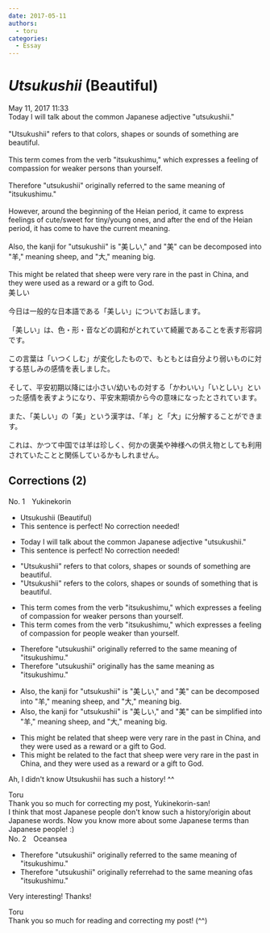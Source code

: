 ```yaml
---
date: 2017-05-11
authors:
  - toru
categories:
  - Essay
---
```


<h1 id="subject_show"><strong><em>Utsukushii</strong></em> (Beautiful)</h1>
<div class="date">May 11, 2017 11:33</div>
<div id="post"><div id="body_show_ori">
Today I will talk about the common Japanese adjective "utsukushii."<br/><br/>"Utsukushii" refers to that colors, shapes or sounds of something are beautiful.<br/><br/>This term comes from the verb "itsukushimu," which expresses a feeling of compassion for weaker persons than yourself.<br/><br/>Therefore "utsukushii" originally referred to the same meaning of "itsukushimu." <br/><br/>However, around the beginning of the Heian period, it came to express feelings of cute/sweet for tiny/young ones, and after the end of the Heian period, it has come to have the current meaning.<br/><br/>Also, the kanji for "utsukushii" is "美しい," and "美" can be decomposed into "羊," meaning sheep, and "大," meaning big.<br/><br/>This might be related that sheep were very rare in the past in China, and they were used as a reward or a gift to God.
</div></div>

<!-- more -->

<div id="post_ja"><div id="body_show_mo">
美しい<br/><br/>今日は一般的な日本語である「美しい」についてお話します。<br/><br/>「美しい」は、色・形・音などの調和がとれていて綺麗であることを表す形容詞です。<br/><br/>この言葉は「いつくしむ」が変化したもので、もともとは自分より弱いものに対する慈しみの感情を表しました。<br/><br/>そして、平安初期以降には小さい/幼いもの対する「かわいい」「いとしい」といった感情を表すようになり、平安末期頃から今の意味になったとされています。<br/><br/>また、「美しい」の「美」という漢字は、「羊」と「大」に分解することができます。<br/><br/>これは、かつて中国では羊は珍しく、何かの褒美や神様への供え物としても利用されていたことと関係しているかもしれません。
</div></div>

## Corrections (2)
<div id="block"><div class="first_name"> No. 1　<span class="just_name">Yukinekorin</span></div><div id="block2">
<ul class="correction_field">
<li class="incorrect">Utsukushii (Beautiful)</li>
<li class="corrected perfect">This sentence is perfect! No correction needed!</li>
</ul>
<ul class="correction_field">
<li class="incorrect">Today I will talk about the common Japanese adjective "utsukushii."</li>
<li class="corrected perfect">This sentence is perfect! No correction needed!</li>
</ul>
<ul class="correction_field">
<li class="incorrect">"Utsukushii" refers to that colors, shapes or sounds of something are beautiful.</li>
<li class="corrected correct">
"Utsukushii" refers to <span class="f_blue">the </span>colors, shapes or sounds of something<span class="f_blue"> that</span> <span class="f_blue">is </span>beautiful.
</li>
</ul>
<ul class="correction_field">
<li class="incorrect">This term comes from the verb "itsukushimu," which expresses a feeling of compassion for weaker persons than yourself.</li>
<li class="corrected correct">
This term comes from the verb "itsukushimu," which expresses a feeling of compassion for <span class="f_blue">people weaker</span> than yourself.
</li>
</ul>
<ul class="correction_field">
<li class="incorrect">Therefore "utsukushii" originally referred to the same meaning of "itsukushimu." </li>
<li class="corrected correct">
Therefore "utsukushii" originally <span class="f_blue">has</span> the same meaning <span class="f_blue">as </span>"itsukushimu." 
</li>
</ul>
<ul class="correction_field">
<li class="incorrect">Also, the kanji for "utsukushii" is "美しい," and "美" can be decomposed into "羊," meaning sheep, and "大," meaning big.</li>
<li class="corrected correct">
Also, the kanji for "utsukushii" is "美しい," and "美" can be <span class="f_blue">simplified </span>into "羊," meaning sheep, and "大," meaning big.
</li>
</ul>
<ul class="correction_field">
<li class="incorrect">This might be related that sheep were very rare in the past in China, and they were used as a reward or a gift to God.</li>
<li class="corrected correct">
This might be related <span class="f_blue">to the fact</span> that sheep were very rare in the past in China, and they were used as a reward or a gift to God.
</li>
</ul>
<p class="comment_small">
 Ah, I didn't know Utsukushii has such a history! ^^
</p>

</div><div class="name"><span class="just_name">Toru</span><br>
Thank you so much for correcting my post, Yukinekorin-san!<br/>I think that most Japanese people don't know such a history/origin about Japanese words. Now you know more about some Japanese terms than Japanese people! :)
</div>
</div>
<div id="block"><div class="first_name"> No. 2　<span class="just_name">Oceansea</span></div><div id="block2">
<ul class="correction_field">
<li class="incorrect">Therefore "utsukushii" originally referred to the same meaning of "itsukushimu." </li>
<li class="corrected correct">
Therefore "utsukushii" originally <span class="f_gray"><span class="sline">referre</span></span><span class="f_red">ha</span>d t<span class="f_gray"><span class="sline">o t</span></span>he same meaning <span class="f_gray"><span class="sline">of</span></span><span class="f_red">as</span> "itsukushimu." 
</li>
</ul>
<p class="comment_small">
 Very interesting! Thanks!
</p>

</div><div class="name"><span class="just_name">Toru</span><br>
Thank you so much for reading and correcting my post! (^^)
</div>
</div>
